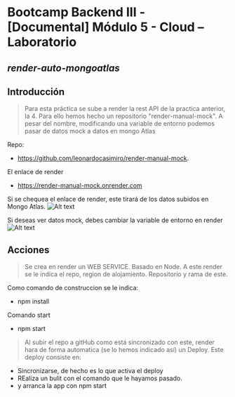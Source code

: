 # Bootcamp Backend III - [Documental] Módulo 5 - Cloud – Laboratorio
## _render-auto-mongoatlas_
## Introducción

> Para esta práctica se sube a render la rest API de la practica anterior, la 4.
Para ello hemos hecho un repositorio "render-manual-mock". A pesar del nombre, modificando una variable de entorno podemos pasar de datos mock a datos en mongo Atlas

Repo:
- https://github.com/leonardocasimiro/render-manual-mock.

El enlace de render 
- https://render-manual-mock.onrender.com

Si se chequea el enlace de render, este tirará de los datos subidos en Mongo Atlas.
![Alt text](./img/get_by_id.JPG)


Si deseas ver datos mock, debes cambiar la variable de entorno en render
![Alt text](./img/image.png)

## Acciones

> Se crea en render un WEB SERVICE. Basado en Node. A este render se le indica el repo, region de alojamiento. Repositorio y rama de este.

Como comando de construccion se le indica:
- npm install

Comando start
- npm start

> Al subir el repo a gitHub como está sincronizado con este, render hara de forma automatica (se lo hemos indicado así) un Deploy.
Este deploy consiste en:
- Sincronizarse, de hecho es lo que activa el deploy
- REaliza un bulit con el comando que le hayamos pasado.
- y arranca la app con npm start

